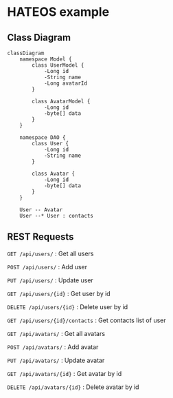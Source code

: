 # HATEOS example

## Class Diagram

```mermaid
classDiagram
    namespace Model {
        class UserModel {
            -Long id
            -String name
            -Long avatarId
        }

        class AvatarModel {
            -Long id
            -byte[] data
        }
    }

    namespace DAO {
        class User {
            -Long id
            -String name
        }

        class Avatar {
            -Long id
            -byte[] data
        }
    }

    User -- Avatar
    User --* User : contacts
```

## REST Requests

`GET /api/users/` : Get all users

`POST /api/users/` : Add user

`PUT /api/users/` : Update user

`GET /api/users/{id}` : Get user by id

`DELETE /api/users/{id}` : Delete user by id

`GET /api/users/{id}/contacts` : Get contacts list of user

`GET /api/avatars/` : Get all avatars

`POST /api/avatars/` : Add avatar

`PUT /api/avatars/` : Update avatar

`GET /api/avatars/{id}` : Get avatar by id

`DELETE /api/avatars/{id}` : Delete avatar by id
